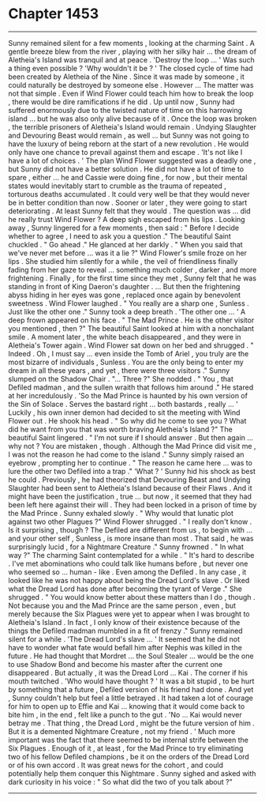 
# Chapter 1453


---

Sunny remained silent for a few moments , looking at the charming Saint . A gentle breeze blew from the river , playing with her silky hair ... the dream of Aletheia's Island was tranquil and at peace .
'Destroy the loop ... '
Was such a thing even possible ?
'Why wouldn't it be ? '
The closed cycle of time had been created by Aletheia of the Nine . Since it was made by someone , it could naturally be destroyed by someone else . However ...
The matter was not that simple .
Even if Wind Flower could teach him how to break the loop , there would be dire ramifications if he did . Up until now , Sunny had suffered enormously due to the twisted nature of time on this harrowing island ... but he was also only alive because of it .
Once the loop was broken , the terrible prisoners of Aletheia's Island would remain . Undying Slaughter and Devouring Beast would remain , as well ... but Sunny was not going to have the luxury of being reborn at the start of a new revolution .
He would only have one chance to prevail against them and escape .
'It's not like I have a lot of choices . '
The plan Wind Flower suggested was a deadly one , but Sunny did not have a better solution . He did not have a lot of time to spare , either ... he and Cassie were doing fine , for now , but their mental states would inevitably start to crumble as the trauma of repeated , torturous deaths accumulated .
It could very well be that they would never be in better condition than now . Sooner or later , they were going to start deteriorating . At least Sunny felt that they would .
The question was ... did he really trust Wind Flower ?
A deep sigh escaped from his lips .
Looking away , Sunny lingered for a few moments , then said :
" Before I decide whether to agree , I need to ask you a question ."
The beautiful Saint chuckled .
" Go ahead ."
He glanced at her darkly .
" When you said that we've never met before ... was it a lie ?"
Wind Flower's smile froze on her lips . She studied him silently for a while , the veil of friendliness finally fading from her gaze to reveal ... something much colder , darker , and more frightening .
Finally , for the first time since they met , Sunny felt that he was standing in front of King Daeron's daughter .
... But then the frightening abyss hiding in her eyes was gone , replaced once again by benevolent sweetness .
Wind Flower laughed .
" You really are a sharp one , Sunless . Just like the other one ."
Sunny took a deep breath .
'The other one ... '
A deep frown appeared on his face .
" The Mad Prince . He is the other visitor you mentioned , then ?"
The beautiful Saint looked at him with a nonchalant smile .
A moment later , the white beach disappeared , and they were in Aletheia's Tower again . Wind Flower sat down on her bed and shrugged .
" Indeed . Oh , I must say ... even inside the Tomb of Ariel , you truly are the most bizarre of individuals , Sunless . You are the only being to enter my dream in all these years , and yet , there were three visitors ."
Sunny slumped on the Shadow Chair .
"... Three ?"
She nodded .
" You , that Defiled madman , and the sullen wraith that follows him around ."
He stared at her incredulously .
'So the Mad Prince is haunted by his own version of the Sin of Solace . Serves the bastard right ... both bastards , really ... '
Luckily , his own inner demon had decided to sit the meeting with Wind Flower out .
He shook his head .
" So why did he come to see you ? What did he want from you that was worth braving Aletheia's Island ?"
The beautiful Saint lingered .
" I'm not sure if I should answer . But then again ... why not ? You are mistaken , though . Although the Mad Prince did visit me , I was not the reason he had come to the island ."
Sunny simply raised an eyebrow , prompting her to continue .
" The reason he came here ... was to lure the other two Defiled into a trap ."
'What ? '
Sunny hid his shock as best he could . Previously , he had theorized that Devouring Beast and Undying Slaughter had been sent to Aletheia's Island because of their Flaws . And it might have been the justification , true ... but now , it seemed that they had been left here against their will .
They had been locked in a prison of time by the Mad Prince .
Sunny exhaled slowly .
" Why would that lunatic plot against two other Plagues ?"
Wind Flower shrugged .
" I really don't know . Is it surprising , though ? The Defiled are different from us , to begin with ... and your other self , Sunless , is more insane than most . That said , he was surprisingly lucid , for a Nightmare Creature ."
Sunny frowned .
" In what way ?"
The charming Saint contemplated for a while .
" It's hard to describe . I've met abominations who could talk like humans before , but never one who seemed so ... human - like . Even among the Defiled . In any case , it looked like he was not happy about being the Dread Lord's slave . Or liked what the Dread Lord has done after becoming the tyrant of Verge ."
She shrugged .
" You would know better about these matters than I do , though . Not because you and the Mad Prince are the same person , even , but merely because the Six Plagues were yet to appear when I was brought to Aletheia's Island . In fact , I only know of their existence because of the things the Defiled madman mumbled in a fit of frenzy ."
Sunny remained silent for a while .
'The Dread Lord's slave ... '
It seemed that he did not have to wonder what fate would befall him after Nephis was killed in the future . He had thought that Mordret ... the Soul Stealer ... would be the one to use Shadow Bond and become his master after the current one disappeared . But actually , it was the Dread Lord ... Kai .
The corner if his mouth twitched .
'Who would have thought ? '
It was a bit stupid , to be hurt by something that a future , Defiled version of his friend had done . And yet , Sunny couldn't help but feel a little betrayed . It had taken a lot of courage for him to open up to Effie and Kai ... knowing that it would come back to bite him , in the end , felt like a punch to the gut .
'No ... Kai would never betray me . That thing , the Dread Lord , might be the future version of him . But it is a demented Nightmare Creature , not my friend . '
Much more important was the fact that there seemed to be internal strife between the Six Plagues . Enough of it , at least , for the Mad Prince to try eliminating two of his fellow Defiled champions , be it on the orders of the Dread Lord or of his own accord .
It was great news for the cohort , and could potentially help them conquer this Nightmare .
Sunny sighed and asked with dark curiosity in his voice :
" So what did the two of you talk about ?"

---

